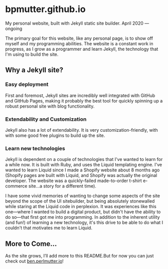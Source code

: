 # bpmutter.github.io
My personal website, built with Jekyll static site builder. April 2020 — ongoing

The primary goal for this website, like any personal page, is to show off myself and my programming abilities. The website is a constant work in progress, as I grow as a programmer and learn Jekyll, the technology that I'm using to build the site.

## Why a Jekyll site?
### Easy deployment
First and foremost, Jekyll sites are incredibly well integrated with GitHub and GitHub Pages, making it probably the best tool for quickly spinning up a robust personal site with blog functionality. 

### Extendability and Customization
Jekyll also has a lot of extendability. It is very customization-friendly, with with some good free plugins to build up the site. 

### Learn new technologies
Jekyll is dependent on a couple of technologies that I've wanted to learn for a while now. It is built with Ruby, and uses the Liquid templating engine. I've wanted to learn Liquid since I made a Shopify website about 8 months ago (Shopify pages are built with Liquid, and Shopify was actually the original developer. The website was a quickly-failed made-to-order t-shirt e-commerce site...a story for a different time). 

I have some vivid memories of wanting to change some aspects of the site beyond the scope of the UI sitebuilder, but being absolutely stonewalled while staring at the Liquid code in perplexion. It was experiences like this one—where I wanted to build a digital product, but didn't have the ability to do so—that first got me into programming. In addition to the inherent utility (and fun!) of learning a new technology, it's this drive to be able to do what I couldn't that motivates me to learn Liquid.

## More to Come…
As the site grows, I’ll add more to this README.But for now you can just check out [ben.perlmutter.io](https://ben.perlmutter.io/)! 
